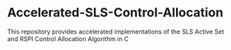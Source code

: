 # Accelerated-SLS-Control-Allocation
This repository provides accelerated implementations of the SLS Active Set and RSPI Control Allocation Algorithm in C
